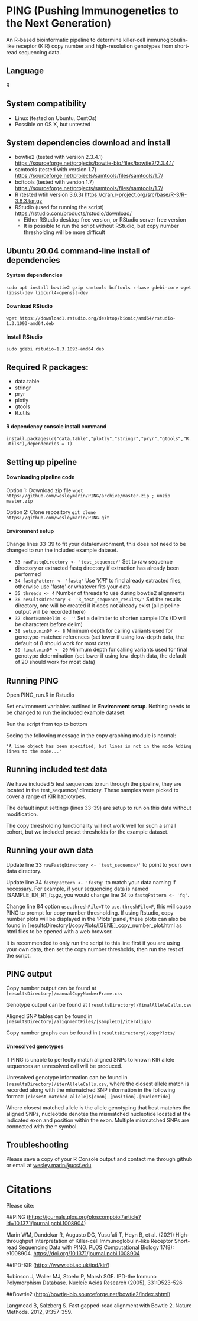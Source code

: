 # PING (Pushing Immunogenetics to the Next Generation)
An R-based bioinformatic pipeline to determine killer-cell immunoglobulin-like receptor (KIR) copy number and high-resolution genotypes from short-read sequencing data.

## Language
R

## System compatibility
* Linux (tested on Ubuntu, CentOs)
* Possible on OS X, but untested

## System dependencies download and install
* bowtie2 (tested with version 2.3.4.1) https://sourceforge.net/projects/bowtie-bio/files/bowtie2/2.3.4.1/
* samtools (tested with version 1.7) https://sourceforge.net/projects/samtools/files/samtools/1.7/
* bcftools (tested with version 1.7) https://sourceforge.net/projects/samtools/files/samtools/1.7/
* R (tested wtih version 3.6.3) https://cran.r-project.org/src/base/R-3/R-3.6.3.tar.gz
* RStudio (used for running the script) https://rstudio.com/products/rstudio/download/
  - Either RStudio desktop free version, or RStudio server free version
  - It is possible to run the script without RStudio, but copy number thresholding will be more difficult

## Ubuntu 20.04 command-line install of dependencies
#### System dependencies
`sudo apt install bowtie2 gzip samtools bcftools r-base gdebi-core wget libssl-dev libcurl4-openssl-dev`
#### Download RStudio
`wget https://download1.rstudio.org/desktop/bionic/amd64/rstudio-1.3.1093-amd64.deb`
#### Install RStudio
`sudo gdebi rstudio-1.3.1093-amd64.deb`

## Required R packages:
* data.table
* stringr
* pryr
* plotly
* gtools
* R.utils

#### R dependency console install command
`install.packages(c("data.table","plotly","stringr","pryr","gtools","R.utils"),dependencies = T)`

## Setting up pipeline
#### Downloading pipeline code
Option 1: Download zip file `wget https://github.com/wesleymarin/PING/archive/master.zip ; unzip master.zip`

Option 2: Clone repository `git clone https://github.com/wesleymarin/PING.git`

#### Environment setup
Change lines 33-39 to fit your data/environment, this does not need to be changed to run the included example dataset.
  - `33 rawFastqDirectory <- 'test_sequence/'` Set to raw sequence directory or extracted fastq directory if extraction has already been performed
  - `34 fastqPattern <- 'fastq'` Use '_KIR_' to find already extracted files, otherwise use 'fastq' or whatever fits your data
  - `35 threads <- 4` Number of threads to use during bowtie2 alignments
  - `36 resultsDirectory <- '3_test_sequence_results/'` Set the results directory, one will be created if it does not already exist (all pipeline output will be recorded here)
  - `37 shortNameDelim <- ''` Set a delimiter to shorten sample ID's (ID will be characters before delim)
  - `38 setup.minDP <- 8` Minimum depth for calling variants used for genotype-matched references (set lower if using low-depth data, the default of 8 should work for most data)
  - `39 final.minDP <- 20` Minimum depth for calling variants used for final genotype determination (set lower if using low-depth data, the default of 20 should work for most data)

## Running PING
Open PING_run.R in Rstudio

Set environment variables outlined in **Environment setup**. Nothing needs to be changed to run the included example dataset.

Run the script from top to bottom

Seeing the following message in the copy graphing module is normal:

`'A line object has been specified, but lines is not in the mode
Adding lines to the mode...'`

## Running included test data
We have included 5 test sequences to run through the pipeline, they are located in the test_sequence/ directory. These samples were picked to cover a range of KIR haplotypes.

The default input settings (lines 33-39) are setup to run on this data without modification.

The copy thresholding functionality will not work well for such a small cohort, but we included preset thresholds for the example dataset.

## Running your own data
Update line 33 `rawFastqDirectory <- 'test_sequence/'` to point to your own data directory.

Update line 34 `fastqPattern <- 'fastq'` to match your data naming if necessary. For example, if your sequencing data is named [SAMPLE_ID]\_R1_fq.gz, you would change line 34 to `fastqPattern <- 'fq'`.

Change line 84 option `use.threshFile=T` to `use.threshFile=F`, this will cause PING to prompt for copy number thresholding. If using Rstudio, copy number plots will be displayed in the 'Plots' panel, these plots can also be found in \[resultsDirectory\]/copyPlots/\[GENE\]\_copy\_number\_plot.html as html files to be opened with a web browser. 

It is recommended to only run the script to this line first if you are using your own data, then set the copy number thresholds, then run the rest of the script. 

## PING output
Copy number output can be found at `[resultsDirectory]/manualCopyNumberFrame.csv`

Genotype output can be found at `[resultsDirectory]/finalAlleleCalls.csv`

Aligned SNP tables can be found in `[resultsDirectory]/alignmentFiles/[sampleID]/iterAlign/`

Copy number graphs can be found in `[resultsDirectory]/copyPlots/`

#### Unresolved genotypes
If PING is unable to perfectly match aligned SNPs to known KIR allele sequences an unresolved call will be produced.

Unresolved genotype information can be found in `[resultsDirectory]/iterAlleleCalls.csv`, where the closest allele match is recorded along with the mismatched SNP information in the following format:
`[closest_matched_allele]$[exon]_[position].[nucleotide]`

Where closest matched allele is the allele genotyping that best matches the aligned SNPs, nucleotide denotes the mismatched nucleotide located at the indicated exon and position within the exon. Multiple mismatched SNPs are connected with the `^` symbol.

## Troubleshooting
Please save a copy of your R Console output and contact me through github or email at wesley.marin@ucsf.edu

# Citations
Please cite:


##PING (https://journals.plos.org/ploscompbiol/article?id=10.1371/journal.pcbi.1008904)

Marin WM, Dandekar R, Augusto DG, Yusufali T, Heyn B, et al. (2021) High-throughput Interpretation of Killer-cell Immunoglobulin-like Receptor Short-read Sequencing Data with PING. PLOS Computational Biology 17(8): e1008904. https://doi.org/10.1371/journal.pcbi.1008904


##IPD-KIR (https://www.ebi.ac.uk/ipd/kir/)

Robinson J, Waller MJ, Stoehr P, Marsh SGE. IPD-the Immuno Polymorphism Database. Nucleic Acids Research (2005), 331:D523-526


##Bowtie2 (http://bowtie-bio.sourceforge.net/bowtie2/index.shtml)

Langmead B, Salzberg S. Fast gapped-read alignment with Bowtie 2. Nature Methods. 2012, 9:357-359.
